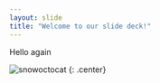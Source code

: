 ```yaml
---
layout: slide
title: "Welcome to our slide deck!"
---
```


Hello again

![snowoctocat](https://octodex.github.com/images/snowoctocat.png)
{: .center}
